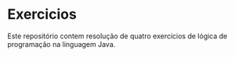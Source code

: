 # Exercicios
Este repositório contem resolução de quatro exercícios de lógica de programação na linguagem Java.
